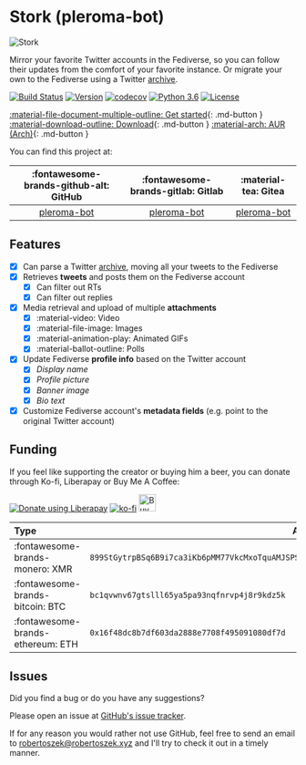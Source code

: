 # Stork (pleroma-bot)


![Stork](/pleroma-bot/images/logo.png)

Mirror your favorite Twitter accounts in the Fediverse, so you can follow their updates from the comfort of your favorite instance. Or migrate your own to the Fediverse using a Twitter [archive](https://twitter.com/settings/your_twitter_data).

[![Build Status](https://travis-ci.com/robertoszek/pleroma-bot.svg?branch=master)](https://app.travis-ci.com/github/robertoszek/pleroma-bot)
[![Version](https://img.shields.io/pypi/v/pleroma-bot.svg)](https://pypi.org/project/pleroma-bot/)
[![codecov](https://codecov.io/gh/robertoszek/pleroma-bot/branch/master/graph/badge.svg?token=0c4Gzv4HjC)](https://codecov.io/gh/robertoszek/pleroma-bot)
[![Python 3.6](https://img.shields.io/badge/python-3.6+-blue.svg)](https://www.python.org/downloads/release/python-360/)
[![License](https://img.shields.io/github/license/robertoszek/pleroma-bot)](https://github.com/robertoszek/pleroma-bot/blob/master/LICENSE.md)


[:material-file-document-multiple-outline:  Get started](/pleroma-bot/gettingstarted/installation/){: .md-button } [:material-download-outline: Download](https://github.com/robertoszek/pleroma-bot/releases/latest){: .md-button } [:material-arch: AUR (Arch)](https://aur.archlinux.org/packages/python-pleroma-bot){: .md-button }

You can find this project at: 

|          :fontawesome-brands-github-alt: GitHub           |            :fontawesome-brands-gitlab: Gitlab             |                    :material-tea: Gitea                     |
|:---------------------------------------------------------:|:---------------------------------------------------------:|:--------------------------------------------------------------------:|
| [pleroma-bot](https://github.com/robertoszek/pleroma-bot) | [pleroma-bot](https://gitlab.com/robertoszek/pleroma-bot) | [pleroma-bot](https://gitea.robertoszek.xyz/robertoszek/pleroma-bot) |


## Features
* [x] Can parse a Twitter [archive](https://twitter.com/settings/your_twitter_data), moving all your tweets to the Fediverse
* [x] Retrieves **tweets** and posts them on the Fediverse account
    * [x] Can filter out RTs
    * [x] Can filter out replies
* [x] Media retrieval and upload of multiple **attachments**
    * [x] :material-video: Video
    * [x] :material-file-image: Images
    * [x] :material-animation-play: Animated GIFs 
    * [x] :material-ballot-outline: Polls
* [x] Update Fediverse **profile info** based on the Twitter account
    * [x] *Display name*
    * [x] *Profile picture*
    * [x] *Banner image*
    * [x] *Bio text*
* [x] Customize Fediverse account's **metadata fields** (e.g. point to the original Twitter account)

## Funding
If you feel like supporting the creator or buying him a beer, you can donate through Ko-fi, Liberapay or Buy Me A Coffee:

[![Donate using Liberapay](https://liberapay.com/assets/widgets/donate.svg)](https://liberapay.com/robertoszek/donate) [![ko-fi](https://ko-fi.com/img/githubbutton_sm.svg)](https://ko-fi.com/robertoszek) [<img src="https://cdn.buymeacoffee.com/buttons/v2/default-yellow.png" alt="Buy Me A Coffee" style="height: 30px !important;" >](https://www.buymeacoffee.com/robertoszek) <!---  [<img src="https://c5.patreon.com/external/logo/become_a_patron_button.png" alt="Become a Patron!" style="height: 30px !important;" >](https://www.patreon.com/bePatron?u=19859432) --->


| Type                              | Address                                                                                               |
|:----------------------------------|-------------------------------------------------------------------------------------------------------|
| :fontawesome-brands-monero: XMR   | ```899StGytrpBSq6B9i7ca3iKb6pMM77VkcMxoTquAMJSPSq4HTJtavp5Qe4EFtmAuo74vYWDZ1qWnA2s6D8NZ19NZ8eaASBy``` |
| :fontawesome-brands-bitcoin: BTC  | ```bc1qvwnv67gtslll65ya5pa93nqfnrvp4j8r9kdz5k```                                                      |
| :fontawesome-brands-ethereum: ETH | ```0x16f48dc8b7df603da2888e7708f495091080df7d```                                                      |

## Issues

Did you find a bug or do you have any suggestions? 

Please open an issue at [GitHub's issue tracker](https://github.com/robertoszek/pleroma-bot/issues).

If for any reason you would rather not use GitHub, feel free to send an email to [robertoszek@robertoszek.xyz](mailto:robertoszek@robertoszek.xyz) and I'll try to check it out in a timely manner.
